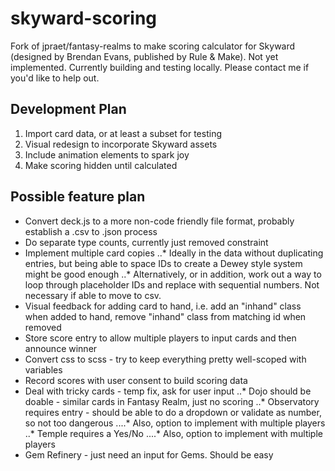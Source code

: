 # skyward-scoring
Fork of jpraet/fantasy-realms to make scoring calculator for Skyward (designed by Brendan Evans, published by Rule & Make). Not yet implemented. Currently building and testing locally. Please contact me if you'd like to help out.

## Development Plan
1. Import card data, or at least a subset for testing
2. Visual redesign to incorporate Skyward assets
3. Include animation elements to spark joy
4. Make scoring hidden until calculated

## Possible feature plan
* Convert deck.js to a more non-code friendly file format, probably establish a .csv to .json process
* Do separate type counts, currently just removed constraint
* Implement multiple card copies
..* Ideally in the data without duplicating entries, but being able to space IDs to create a Dewey style system might be good enough
..* Alternatively, or in addition, work out a way to loop through placeholder IDs and replace with sequential numbers. Not necessary if able to move to csv.
* Visual feedback for adding card to hand, i.e. add an "inhand" class when added to hand, remove "inhand" class from matching id when removed
* Store score entry to allow multiple players to input cards and then announce winner
* Convert css to scss - try to keep everything pretty well-scoped with variables
* Record scores with user consent to build scoring data
* Deal with tricky cards - temp fix, ask for user input
..* Dojo should be doable - similar cards in Fantasy Realm, just no scoring
..* Observatory requires entry - should be able to do a dropdown or validate as number, so not too dangerous
....* Also, option to implement with multiple players
..* Temple requires a Yes/No
....* Also, option to implement with multiple players
* Gem Refinery - just need an input for Gems. Should be easy
